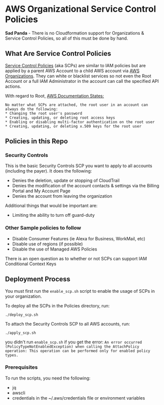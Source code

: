 # AWS Organizational Service Control Policies

**Sad Panda** - There is no Cloudformation support for Organizations & Service Control Policies, so all of this must be done by hand.

## What Are Service Control Policies
[Service Control Policies](url) (aka SCPs) are similar to IAM policies but are applied by a parent AWS Account to a child AWS account via [AWS Organizations](url). They can white or blacklist services so not even the Root Account or a full IAM Administrator in the account can call the specified API actions. 

With regard to Root, [AWS Documentation States:](https://docs.aws.amazon.com/organizations/latest/userguide/orgs_manage_policies_scp.html)

    No matter what SCPs are attached, the root user in an account can always do the following:
    * Changing the root user's password
    * Creating, updating, or deleting root access keys
    * Enabling or disabling multi-factor authentication on the root user
    * Creating, updating, or deleting x.509 keys for the root user

## Policies in this Repo

### Security Controls
This is the basic Security Controls SCP you want to apply to all accounts (including the payer). It does the following:

* Denies the deletion, update or stopping of CloudTrail
* Denies the modification of the account contacts & settings via the Billing Portal and My Account Page
* Denies the account from leaving the organization

Additional things that would be important are:

* Limiting the ability to turn off guard-duty

### Other Sample policies to follow
* Disable Consumer Features (ie Alexa for Business, WorkMail, etc)
* Disable use of regions (if possible)
* Disable the use of Managed AWS Policies

There is an open question as to whether or not SCPs can support IAM Conditional Context Keys

## Deployment Process

You must first run the ```enable_scp.sh``` script to enable the usage of SCPs in your organization. 

To deploy all the SCPs in the Policies directory, run:

	./deploy_scp.sh

To attach the Security Controls SCP to all AWS accounts, run:

	./apply_scp.sh

you didn't run ```enable_scp.sh``` if you get the error: ```An error occurred (PolicyTypeNotEnabledException) when calling the AttachPolicy operation: This operation can be performed only for enabled policy types.``` 

### Prerequisites
To run the scripts, you need the following:

* jq
* awscli
* credentials in the ~/.aws/credentials file or environment variables